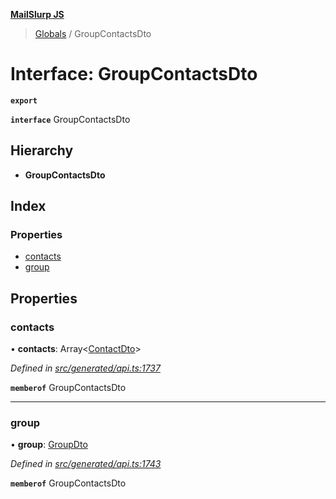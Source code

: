 **[MailSlurp JS](../README.md)**

> [Globals](../README.md) / GroupContactsDto

# Interface: GroupContactsDto

**`export`** 

**`interface`** GroupContactsDto

## Hierarchy

* **GroupContactsDto**

## Index

### Properties

* [contacts](groupcontactsdto.md#contacts)
* [group](groupcontactsdto.md#group)

## Properties

### contacts

•  **contacts**: Array\<[ContactDto](contactdto.md)>

*Defined in [src/generated/api.ts:1737](https://github.com/mailslurp/mailslurp-client/blob/359c034/src/generated/api.ts#L1737)*

**`memberof`** GroupContactsDto

___

### group

•  **group**: [GroupDto](groupdto.md)

*Defined in [src/generated/api.ts:1743](https://github.com/mailslurp/mailslurp-client/blob/359c034/src/generated/api.ts#L1743)*

**`memberof`** GroupContactsDto
